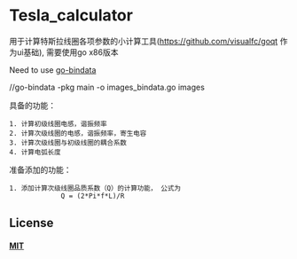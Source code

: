 # Tesla_calculator
用于计算特斯拉线圈各项参数的小计算工具(https://github.com/visualfc/goqt 作为ui基础), 需要使用go x86版本

Need to use [go-bindata](https://github.com/go-bindata/go-bindata)

//go-bindata -pkg main -o images_bindata.go images

具备的功能：

    1. 计算初级线圈电感，谐振频率
    2. 计算次级线圈的电感，谐振频率，寄生电容
    3. 计算次级线圈与初级线圈的耦合系数
    4. 计算电弧长度
    
准备添加的功能：

    1. 添加计算次级线圈品质系数（Q）的计算功能， 公式为
                 Q = (2*Pi*f*L)/R
                 
## License
#### [MIT](https://sndnvaps.mit-license.org/2017)
